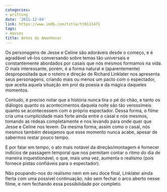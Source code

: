 ```yaml
---
categories:
- writting
date: '2011-12-04'
link: https://www.imdb.com/title/tt0112471
tags:
- movies
title: Antes do Amanhecer
---
```


Os personagens de Jesse e Celine são adoráveis desde o começo, e é agradável vê-los conversando sobre temas tão universais e constantemente abordados por casais que nós mesmos formamos na vida. O mais interessante, porém, é a forma natural e (aparentemente) despropositada que o roteiro e direção de Richard Linklater nos apresenta seus personagens, criando mais ou menos um pacto com o espectador, que aceita aquela situação em prol da poesia e da mágica daqueles momentos.

Contudo, é preciso notar que a história nunca tira o pé do chão, e tanto os diálogos quanto os acontecimentos daquela noite são tão verossímeis quanto se acontecessem com o próprio espectador. Dessa forma, o filme cria uma cumplicidade mais forte ainda entre o casal e nós mesmos, tomando as rédeas completamente e nos levando para onde quer que Jesse e Celine nos levem. Da mesma forma, assim como o casal, nós mesmos também desejamos que esse momento nunca acabe, apesar de sabermos restar pouco tempo.

E por falar em tempo, o ato mais notável da direção/montagem é fornecer indícios de passagem temporal que nos permitam contar o ritmo do dia de maneira inquestionável, o que, mais uma vez, aumenta o realismo (pois fornece pistas confiáveis para o espectador).

Não poupando-nos do realismo nem em seu doce final, Linklater ainda flerta com uma possível continuação, não sem fechar o arco aberto nesse filme, e nem fechando essa possibilidade por completo.

